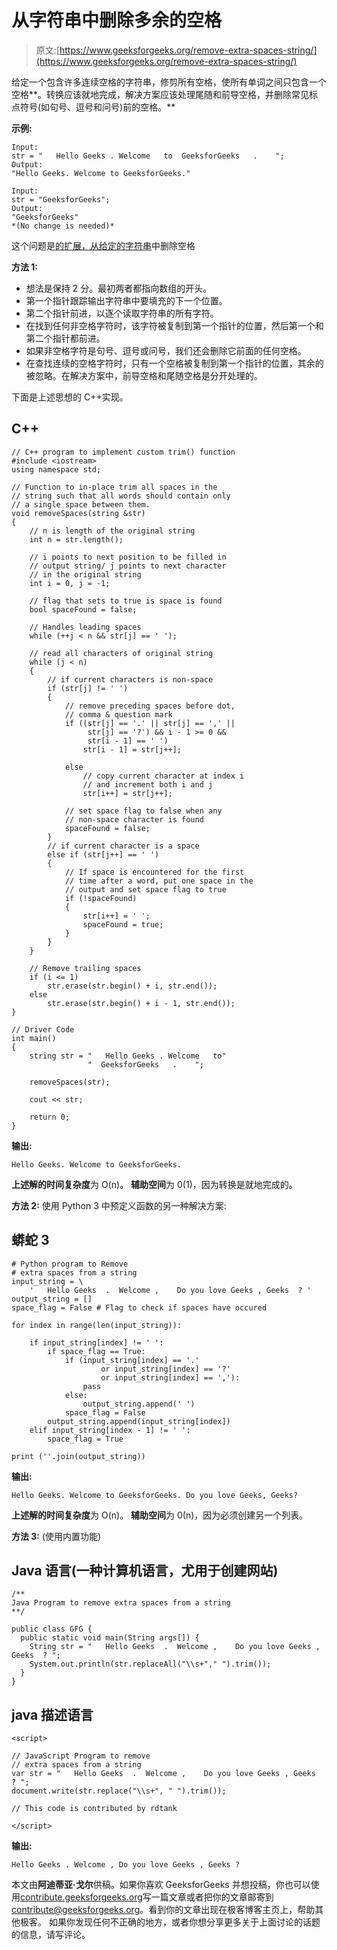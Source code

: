 # 从字符串中删除多余的空格

> 原文:[https://www.geeksforgeeks.org/remove-extra-spaces-string/](https://www.geeksforgeeks.org/remove-extra-spaces-string/)

给定一个包含许多连续空格的字符串，修剪所有空格，使所有单词之间只包含一个空格**。转换应该就地完成，解决方案应该处理尾随和前导空格，并删除常见标点符号(如句号、逗号和问号)前的空格。**

**示例:**

```
Input: 
str = "   Hello Geeks . Welcome   to  GeeksforGeeks   .    ";
Output: 
"Hello Geeks. Welcome to GeeksforGeeks."

Input: 
str = "GeeksforGeeks";
Output: 
"GeeksforGeeks"
*(No change is needed)*
```

这个问题是[的扩展，从给定的字符串](https://www.geeksforgeeks.org/remove-spaces-from-a-given-string/)中删除空格

**方法 1:**

*   想法是保持 2 分。最初两者都指向数组的开头。
*   第一个指针跟踪输出字符串中要填充的下一个位置。
*   第二个指针前进，以逐个读取字符串的所有字符。
*   在找到任何非空格字符时，该字符被复制到第一个指针的位置，然后第一个和第二个指针都前进。
*   如果非空格字符是句号、逗号或问号，我们还会删除它前面的任何空格。
*   在查找连续的空格字符时，只有一个空格被复制到第一个指针的位置，其余的被忽略。在解决方案中，前导空格和尾随空格是分开处理的。

下面是上述思想的 C++实现。

## C++

```
// C++ program to implement custom trim() function
#include <iostream>
using namespace std;

// Function to in-place trim all spaces in the
// string such that all words should contain only
// a single space between them.
void removeSpaces(string &str)
{
    // n is length of the original string
    int n = str.length();

    // i points to next position to be filled in
    // output string/ j points to next character
    // in the original string
    int i = 0, j = -1;

    // flag that sets to true is space is found
    bool spaceFound = false;

    // Handles leading spaces
    while (++j < n && str[j] == ' ');

    // read all characters of original string
    while (j < n)
    {
        // if current characters is non-space
        if (str[j] != ' ')
        {
            // remove preceding spaces before dot,
            // comma & question mark
            if ((str[j] == '.' || str[j] == ',' ||
                 str[j] == '?') && i - 1 >= 0 &&
                 str[i - 1] == ' ')
                str[i - 1] = str[j++];

            else
                // copy current character at index i
                // and increment both i and j
                str[i++] = str[j++];

            // set space flag to false when any
            // non-space character is found
            spaceFound = false;
        }
        // if current character is a space
        else if (str[j++] == ' ')
        {
            // If space is encountered for the first
            // time after a word, put one space in the
            // output and set space flag to true
            if (!spaceFound)
            {
                str[i++] = ' ';
                spaceFound = true;
            }
        }
    }

    // Remove trailing spaces
    if (i <= 1)
        str.erase(str.begin() + i, str.end());
    else
        str.erase(str.begin() + i - 1, str.end());
}

// Driver Code
int main()
{
    string str = "   Hello Geeks . Welcome   to"
                 "  GeeksforGeeks   .    ";

    removeSpaces(str);

    cout << str;

    return 0;
}
```

**输出:**

```
Hello Geeks. Welcome to GeeksforGeeks.
```

**上述解的时间复杂度**为 O(n)。
**辅助空间**为 0(1)，因为转换是就地完成的。

**方法 2:**
使用 Python 3 中预定义函数的另一种解决方案:

## 蟒蛇 3

```
# Python program to Remove
# extra spaces from a string
input_string = \
    '   Hello Geeks  .  Welcome ,    Do you love Geeks , Geeks  ? '
output_string = []
space_flag = False # Flag to check if spaces have occured

for index in range(len(input_string)):

    if input_string[index] != ' ':
        if space_flag == True:
            if (input_string[index] == '.'
                    or input_string[index] == '?'
                    or input_string[index] == ','):
                pass
            else:
                output_string.append(' ')
            space_flag = False
        output_string.append(input_string[index])
    elif input_string[index - 1] != ' ':
        space_flag = True

print (''.join(output_string))
```

**输出:**

```
Hello Geeks. Welcome to GeeksforGeeks. Do you love Geeks, Geeks?
```

**上述解的时间复杂度**为 O(n)。
**辅助空间**为 0(n)，因为必须创建另一个列表。

**方法 3:** (使用内置功能)

## Java 语言(一种计算机语言，尤用于创建网站)

```
/**
Java Program to remove extra spaces from a string
**/

public class GFG {
  public static void main(String args[]) {
    String str = "   Hello Geeks  .  Welcome ,    Do you love Geeks , Geeks  ? ";
    System.out.println(str.replaceAll("\\s+"," ").trim());
  }
}
```

## java 描述语言

```
<script>

// JavaScript Program to remove
// extra spaces from a string
var str = "   Hello Geeks  .  Welcome ,    Do you love Geeks , Geeks  ? ";
document.write(str.replace("\\s+", " ").trim());

// This code is contributed by rdtank

</script>
```

**输出:**

```
Hello Geeks . Welcome , Do you love Geeks , Geeks ?
```

本文由**阿迪蒂亚·戈尔**供稿。如果你喜欢 GeeksforGeeks 并想投稿，你也可以使用[contribute.geeksforgeeks.org](http://www.contribute.geeksforgeeks.org)写一篇文章或者把你的文章邮寄到 contribute@geeksforgeeks.org。看到你的文章出现在极客博客主页上，帮助其他极客。
如果你发现任何不正确的地方，或者你想分享更多关于上面讨论的话题的信息，请写评论。